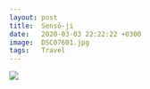 ```yaml
---
layout: post
title:  Sensō-ji
date:   2020-03-03 22:22:22 +0300
image:  DSC07601.jpg
tags:   Travel
---
```


![]({{site.baseurl}}/img/DSC07601..jpg)
